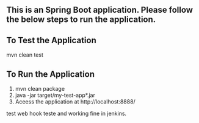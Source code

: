 ## This is an Spring Boot application. Please follow the below steps to run the application.

## To Test the Application
 mvn clean test
 
## To Run the Application 
1. mvn clean package
2. java -jar target/my-test-app*.jar
3. Aceess the application at http://localhost:8888/

test web hook teste and working fine in jenkins.
